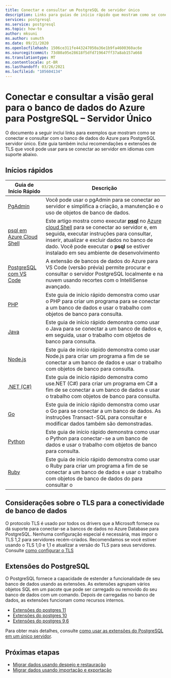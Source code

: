 ```yaml
---
title: Conectar e consultar um PostgreSQL de servidor único
description: Links para guias de início rápido que mostram como se conectar ao banco de dados do Azure para PostgreSQL servidor único e executar consultas.
services: postgresql
ms.service: postgresql
ms.topic: how-to
author: mksuni
ms.author: sumuth
ms.date: 09/21/2020
ms.openlocfilehash: 1506ce311fe443247050a36e1b9fa4600360ac6e
ms.sourcegitcommit: 73d80a95e28618f5dfd719647ff37a8ab157a668
ms.translationtype: MT
ms.contentlocale: pt-BR
ms.lasthandoff: 03/26/2021
ms.locfileid: "105604134"
---
```

# <a name="connect-and-query-overview-for-azure-database-for-postgresql--single-server"></a>Conectar e consultar a visão geral para o banco de dados do Azure para PostgreSQL – Servidor Único

O documento a seguir inclui links para exemplos que mostram como se conectar e consultar com o banco de dados do Azure para PostgreSQL servidor único. Este guia também inclui recomendações e extensões de TLS que você pode usar para se conectar ao servidor em idiomas com suporte abaixo.

## <a name="quickstarts"></a>Inícios rápidos

| Guia de Início Rápido | Descrição |
|---|---|
|[PgAdmin](https://www.pgadmin.org/)|Você pode usar o pgAdmin para se conectar ao servidor e simplifica a criação, a manutenção e o uso de objetos de banco de dados.|
|[psql em Azure Cloud Shell](quickstart-create-server-database-azure-cli.md#connect-to-the-azure-database-for-postgresql-server-by-using-psql)|Este artigo mostra como executar [**psql**](https://www.postgresql.org/docs/current/static/app-psql.html) no [Azure cloud Shell](../cloud-shell/overview.md) para se conectar ao servidor e, em seguida, executar instruções para consultar, inserir, atualizar e excluir dados no banco de dado. Você pode executar o **psql** se estiver instalado em seu ambiente de desenvolvimento|
|[PostgreSQL com VS Code](https://marketplace.visualstudio.com/items?itemName=ms-azuretools.vscode-cosmosdb)|A extensão de bancos de dados do Azure para VS Code (versão prévia) permite procurar e consultar o servidor PostgreSQL localmente e na nuvem usando recortes com o IntelliSense avançado. |
|[PHP](connect-php.md)|Este guia de início rápido demonstra como usar o PHP para criar um programa para se conectar a um banco de dados e usar o trabalho com objetos de banco para consulta.|
|[Java](connect-java.md)|Este guia de início rápido demonstra como usar o Java para se conectar a um banco de dados e, em seguida, usar o trabalho com objetos de banco para consulta.|
|[Node.js](connect-nodejs.md)|Este guia de início rápido demonstra como usar Node.js para criar um programa a fim de se conectar a um banco de dados e usar o trabalho com objetos de banco para consulta.|
|[.NET (C#)](connect-csharp.md)|Este guia de início rápido demonstra como use.NET (C#) para criar um programa em C# a fim de se conectar a um banco de dados e usar o trabalho com objetos de banco para consulta.|
|[Go](connect-go.md)|Este guia de início rápido demonstra como usar o Go para se conectar a um banco de dados. As instruções Transact-SQL para consultar e modificar dados também são demonstradas.|
|[Python](connect-python.md)|Este guia de início rápido demonstra como usar o Python para conectar-se a um banco de dados e usar o trabalho com objetos de banco para consulta. |
|[Ruby](connect-ruby.md)|Este guia de início rápido demonstra como usar o Ruby para criar um programa a fim de se conectar a um banco de dados e usar o trabalho com objetos de banco de dados do para consultar o|

## <a name="tls-considerations-for-database-connectivity"></a>Considerações sobre o TLS para a conectividade de banco de dados

O protocolo TLS é usado por todos os drivers que a Microsoft fornece ou dá suporte para conectar-se a bancos de dados no Azure Database para PostgreSQL. Nenhuma configuração especial é necessária, mas impor o TLS 1,2 para servidores recém-criados. Recomendamos se você estiver usando o TLS 1,0 e 1,1 e atualizar a versão do TLS para seus servidores. Consulte [como configurar o TLS](howto-tls-configurations.md)

## <a name="postgresql-extensions"></a>Extensões do PostgreSQL

O PostgreSQL fornece a capacidade de estender a funcionalidade de seu banco de dados usando as extensões. As extensões agrupam vários objetos SQL em um pacote que pode ser carregado ou removido do seu banco de dados com um comando. Depois de carregadas no banco de dados, as extensões funcionam como recursos internos.

- [Extensões do postgres 11](./concepts-extensions.md#postgres-11-extensions)
- [Extensões do postgres 10](./concepts-extensions.md#postgres-10-extensions)
- [Extensões do postgres 9,6](./concepts-extensions.md#postgres-96-extensions)

Para obter mais detalhes, consulte [como usar as extensões do PostgreSQL em um único servidor](concepts-extensions.md).

## <a name="next-steps"></a>Próximas etapas

- [Migrar dados usando despejo e restauração](howto-migrate-using-dump-and-restore.md)
- [Migrar dados usando importação e exportação](howto-migrate-using-export-and-import.md)
